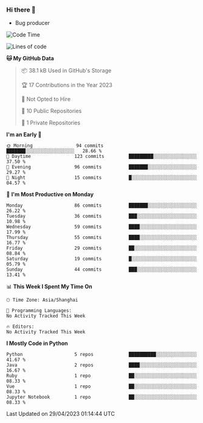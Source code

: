 ### Hi there 👋
* Bug producer
<!--START_SECTION:waka-->
![Code Time](http://img.shields.io/badge/Code%20Time-906%20hrs%2047%20mins-blue)

![Lines of code](https://img.shields.io/badge/From%20Hello%20World%20I%27ve%20Written-77.2%20thousand%20lines%20of%20code-blue)

**🐱 My GitHub Data** 

> 📦 38.1 kB Used in GitHub's Storage 
 > 
> 🏆 17 Contributions in the Year 2023
 > 
> 🚫 Not Opted to Hire
 > 
> 📜 10 Public Repositories 
 > 
> 🔑 1 Private Repositories 
 > 
**I'm an Early 🐤** 

```text
🌞 Morning                94 commits          ███████░░░░░░░░░░░░░░░░░░   28.66 % 
🌆 Daytime                123 commits         █████████░░░░░░░░░░░░░░░░   37.50 % 
🌃 Evening                96 commits          ███████░░░░░░░░░░░░░░░░░░   29.27 % 
🌙 Night                  15 commits          █░░░░░░░░░░░░░░░░░░░░░░░░   04.57 % 
```
📅 **I'm Most Productive on Monday** 

```text
Monday                   86 commits          ███████░░░░░░░░░░░░░░░░░░   26.22 % 
Tuesday                  36 commits          ███░░░░░░░░░░░░░░░░░░░░░░   10.98 % 
Wednesday                59 commits          ████░░░░░░░░░░░░░░░░░░░░░   17.99 % 
Thursday                 55 commits          ████░░░░░░░░░░░░░░░░░░░░░   16.77 % 
Friday                   29 commits          ██░░░░░░░░░░░░░░░░░░░░░░░   08.84 % 
Saturday                 19 commits          █░░░░░░░░░░░░░░░░░░░░░░░░   05.79 % 
Sunday                   44 commits          ███░░░░░░░░░░░░░░░░░░░░░░   13.41 % 
```


📊 **This Week I Spent My Time On** 

```text
🕑︎ Time Zone: Asia/Shanghai

💬 Programming Languages: 
No Activity Tracked This Week

🔥 Editors: 
No Activity Tracked This Week
```

**I Mostly Code in Python** 

```text
Python                   5 repos             ██████████░░░░░░░░░░░░░░░   41.67 % 
Java                     2 repos             ████░░░░░░░░░░░░░░░░░░░░░   16.67 % 
Ruby                     1 repo              ██░░░░░░░░░░░░░░░░░░░░░░░   08.33 % 
Vue                      1 repo              ██░░░░░░░░░░░░░░░░░░░░░░░   08.33 % 
Jupyter Notebook         1 repo              ██░░░░░░░░░░░░░░░░░░░░░░░   08.33 % 
```




 Last Updated on 29/04/2023 01:14:44 UTC
<!--END_SECTION:waka-->
